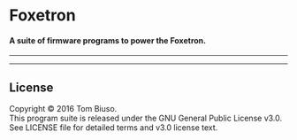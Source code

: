 Foxetron
========

#### A suite of firmware programs to power the <strong>Foxetron</strong>.

---

---

License
-------

Copyright © 2016 Tom Biuso.
<br />This program suite is released under the GNU General Public License v3.0.
<br />See LICENSE file for detailed terms and v3.0 license text.
